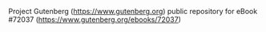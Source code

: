 Project Gutenberg (https://www.gutenberg.org) public repository
for eBook #72037 (https://www.gutenberg.org/ebooks/72037)
